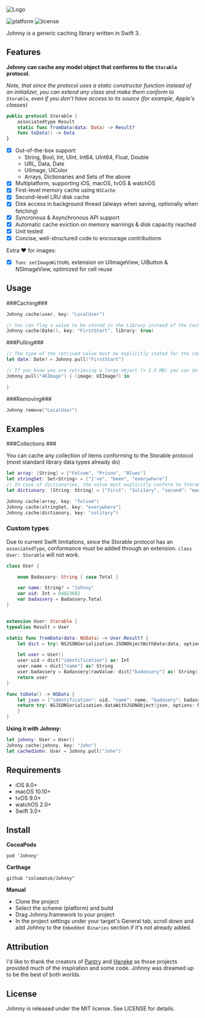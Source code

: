 ![Logo](/Johnny/johnny-logo.png?raw=true)

![platform](https://cdn.rawgit.com/zolomatok/Johnny/master/platform.svg)
![license](https://cdn.rawgit.com/zolomatok/Johnny/master/license.svg)

Johnny is a generic caching library written in Swift 3.

## Features
**Johnny can cache any model object that conforms to the `Storable` protocol.**

*Note, that since the protocol uses a static constructor function instead of an initializer, you can extend any class and make them conform to `Storable`, even if you don't have access to its source (for example, Apple's classes)*

```swift
public protocol Storable {
    associatedtype Result
    static func fromData(data: Data) -> Result?
    func toData() -> Data
}
```

- [x] Out-of-the-box support:
  - String, Bool, Int, UInt, Int64, UInt64, Float, Double
  - URL, Data, Date
  - UIImage, UIColor
  - Arrays, Dictionaries and Sets of the above
- [x] Multiplatform, supporting iOS, macOS, tvOS & watchOS
- [x] First-level memory cache using `NSCache`
- [x] Second-level LRU disk cache
- [x] Disk access in background thread (always when saving, optionally when fetching)
- [x] Syncronous & Asynchronous API support
- [x] Automatic cache eviction on memory warnings & disk capacity reached
- [x] Unit tested
- [x] Concise, well-structured code to encourage contributions

Extra ❤️ for images:
- [x] `func setImageWithURL` extension on UIImageView, UIButton & NSImageView, optimized for cell reuse

## Usage

###Caching###
```swift
Johnny.cache(user, key: "LocalUser")

// You can flag a value to be stored in the Library instead of the Caches folder if you don't want it to be automatically purged:
Johnny.cache(Date(), key: "FirstStart", library: true)
```

###Pulling###

```swift
// The type of the retrived value must be explicitly stated for the compiler.
let date: Date? = Johnny.pull("FirstStart")

// If you know you are retrieving a large object (> 1.5 MB) you can do it asynchronously
Johnny.pull("4KImage") { (image: UIImage?) in

}
```

###Removing###
```swift
Johnny.remove("LocalUser")
```


## Examples

###Collections ###

You can cache any collection of items conforming to the Storable protocol (most standard library data types already do)

```swift
let array: [String] = ["Folsom", "Prison", "Blues"]
let stringSet: Set<String> = ["I've", "been", "everywhere"]
// In case of dictionaries, the value must explicitly conform to Storable (so [String: AnyObject] does not work, while [String: Double] does)
let dictionary: [String: String] = ["first": "Solitary", "second": "man"]

Johnny.cache(array, key: "folsom")
Johnny.cache(stringSet, key: "everywhere")
Johnny.cache(dictionary, key: "solitary")
```

### Custom types ###

Due to current Swift limitations, since the Storable protocol has an `associatedType`, conformance must be added through an extension.
`class User: Storable` will not work.


```swift
class User {

    enum Badassery: String { case Total }

    var name: String? = "Johnny"
    var uid: Int = 84823682
    var badassery = Badassery.Total
}


extension User: Storable {
typealias Result = User

static func fromData(data: NSData) -> User.Result? {
    let dict = try! NSJSONSerialization.JSONObjectWithData(data, options: NSJSONReadingOptions()) as! [NSObject: AnyObject]

    let user = User()
    user.uid = dict["identification"] as! Int
    user.name = dict["name"] as? String
    user.badassery = Badassery(rawValue: dict["badassery"] as! String)!
    return user
}

func toData() -> NSData {
    let json = ["identification": uid, "name": name, "badasery": badassery.rawValue]
    return try! NSJSONSerialization.dataWithJSONObject(json, options: NSJSONWritingOptions())
    }
}
```

**Using it with Johnny:**


```swift
let johnny: User = User()
Johnny.cache(johnny, key: "John")
let cachedJohn: User = Johnny.pull("John")
```



## Requirements
- iOS 8.0+
- macOS 10.10+
- tvOS 9.0+
- watchOS 2.0+
- Swift 3.0+

## Install

**CocoaPods**

```
pod 'Johnny'
```

**Carthage**

```
github "zolomatok/Johnny"
```

**Manual**
- Clone the project
- Select the scheme (platform) and build
- Drag Johnny.framework to your project
- In the project settings under your target's General tab, scroll down and add Johhny to the ```Embedded Binaries``` section if it's not already added.


## Attribution
I'd like to thank the creators of [Pantry](https://github.com/nickoneill/Pantry) and [Haneke](https://github.com/Haneke/HanekeSwift) as those projects provided much of the inspiration and some code. Johnny was dreamed up to be the best of both worlds.

## License
Johnny is released under the MIT license. See LICENSE for details.
